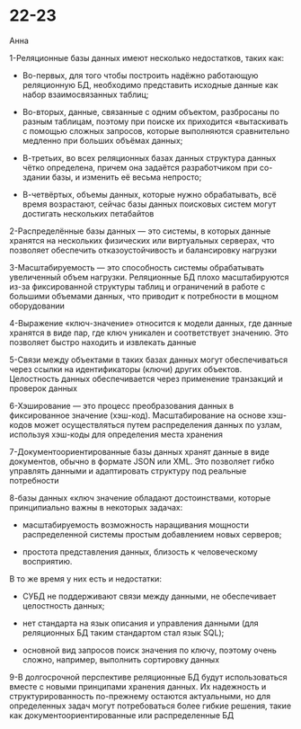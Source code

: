 # 22-23
Анна

1-Реляционные базы данных имеют несколько недостатков, таких как:

- Во-первых, для того чтобы построить надёжно работающую реляционную БД, необходимо представить исходные данные как набор взаимосвязанных таблиц;
  
- Во-вторых, данные, связанные с одним объектом, разбросаны по разным таблицам, поэтому при поиске их приходится «вытаскивать с помощью сложных запросов, которые выполняются сравнительно медленно при больших объёмах данных;

- В-третьих, во всех реляционных базах данных структура данных чётко определена, причем она задаётся разработчиком при со- здании базы, и изменить её весьма непросто;

- В-четвёртых, объемы данных, которые нужно обрабатывать, всё время возрастают, сейчас базы данных поисковых систем могут достигать нескольких петабайтов

2-Распределённые базы данных — это системы, в которых данные хранятся на нескольких физических или виртуальных серверах, что позволяет обеспечить отказоустойчивость и балансировку нагрузки

3-Масштабируемость — это способность системы обрабатывать увеличенный объем нагрузки. Реляционные БД плохо масштабируются из-за фиксированной структуры таблиц и ограничений в работе с большими объемами данных, что приводит к потребности в мощном оборудовании

4-Выражение «ключ-значение» относится к модели данных, где данные хранятся в виде пар, где ключ уникален и соответствует значению. Это позволяет быстро находить и извлекать данные

5-Связи между объектами в таких базах данных могут обеспечиваться через ссылки на идентификаторы (ключи) других объектов. Целостность данных обеспечивается через применение транзакций и проверок данных

6-Хэширование — это процесс преобразования данных в фиксированное значение (хэш-код). Масштабирование на основе хэш-кодов может осуществляться путем распределения данных по узлам, используя хэш-коды для определения места хранения

7-Документоориентированные базы данных хранят данные в виде документов, обычно в формате JSON или XML. Это позволяет гибко управлять данными и адаптировать структуру под реальные потребности

8-базы данных «ключ значение обладают достоинствами, которые принципиально важны в некоторых задачах: 

- масштабируемость возможность наращивания мощности распределенной системы простым добавлением новых серверов;

- простота представления данных, близость к человеческому восприятию.

В то же время у них есть и недостатки: 

- СУБД не поддерживают связи между данными, не обеспечивает целостность данных;

- нет стандарта на язык описания и управления данными (для реляционных БД таким стандартом стал язык SQL);

- основной вид запросов поиск значения по ключу, поэтому очень сложно, например, выполнить сортировку данных

9-В долгосрочной перспективе реляционные БД будут использоваться вместе с новыми принципами хранения данных. Их надежность и структурированность по-прежнему остаются актуальными, но для определенных задач могут потребоваться более гибкие решения, такие как документоориентированные или распределенные БД

